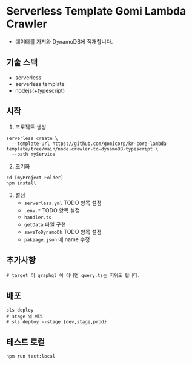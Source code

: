 # Serverless Template Gomi Lambda Crawler 
- 데이터를 가져와 DynamoDB에 적재합니다.

## 기술 스택
- serverless
- serverless template
- nodejs(+typescript)

## 시작
1. 프로젝트 생성
```shell
serverless create \
  --template-url https://github.com/gomicorp/kr-core-lambda-template/tree/main/node-crawler-to-dynamoDB-typescript \
  --path myService
```
2. 초기화
```
cd [myProject Folder]
npm install
```
3. 설정
   - `serverless.yml` TODO 항목 설정
   - `.env.*` TODO 항목 설정
   - `handler.ts`
   - `getData` 파일 구현
   - `saveToDynamoDb` TODO 항목 설정
   - `pakeage.json` 에 name 수정

## 추가사항
   ```
   # target 이 graphql 이 아니면 query.ts는 지워도 됩니다.
   ```

## 배포
```shell
sls deploy
# stage 별 배포
# sls deploy --stage {dev,stage,prod}
```

## 테스트 로컬
```shell
npm run test:local
```
